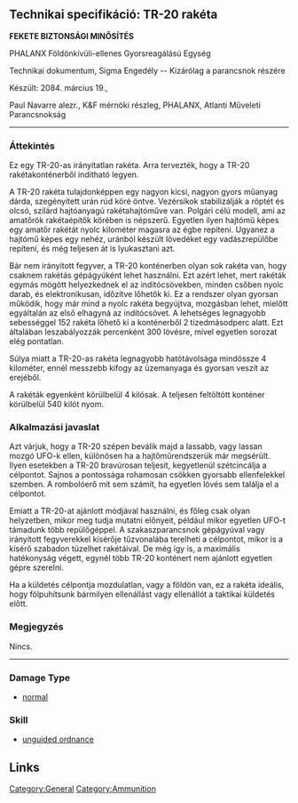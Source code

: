 ## Technikai specifikáció: TR-20 rakéta

**FEKETE BIZTONSÁGI MINŐSÍTÉS**

PHALANX Földönkívüli-ellenes Gyorsreagálású Egység

Technikai dokumentum, Sigma Engedély -- Kizárólag a parancsnok részére

Készült: 2084. március 19.,

Paul Navarre alezr., K&F mérnöki részleg, PHALANX, Atlanti Műveleti
Parancsnokság

------------------------------------------------------------------------

### Áttekintés

Ez egy TR-20-as irányítatlan rakéta. Arra tervezték, hogy a TR-20
rakétakonténerből indítható legyen.

A TR-20 rakéta tulajdonképpen egy nagyon kicsi, nagyon gyors műanyag
dárda, szegényített urán rúd köré öntve. Vezérsíkok stabilizálják a
röptét és olcsó, szilárd hajtóanyagú rakétahajtóműve van. Polgári célú
modell, ami az amatőrök rakétaépítők körében is népszerű. Egyetlen ilyen
hajtómű képes egy amatőr rakétát nyolc kilométer magasra az égbe
repíteni. Ugyanez a hajtómű képes egy nehéz, uránból készült lövedéket
egy vadászrepülőbe repíteni, és még teljesen át is lyukasztani azt.

Bár nem irányított fegyver, a TR-20 konténerben olyan sok rakéta van,
hogy csaknem rakétás gépágyúként lehet használni. Ezt azért lehet, mert
rakéták egymás mögött helyezkednek el az indítócsövekben, minden csőben
nyolc darab, és elektronikusan, időzítve lőhetők ki. Ez a rendszer olyan
gyorsan működik, hogy már mind a nyolc rakéta begyújtva, mozgásban
lehet, mielőtt egyáltalán az első elhagyná az indítócsövet. A lehetséges
legnagyobb sebességgel 152 rakéta lőhető ki a konténerből 2
tizedmásodperc alatt. Ezt általában leszabályozzák percenként 300
lövésre, mivel egyetlen sorozat elég pontatlan.

Súlya miatt a TR-20-as rakéta legnagyobb hatótávolsága mindössze 4
kilométer, ennél messzebb kifogy az üzemanyaga és gyorsan veszít az
erejéből.

A rakéták egyenként körülbelül 4 kilósak. A teljesen feltöltött konténer
körülbelül 540 kilót nyom.

### Alkalmazási javaslat

Azt várjuk, hogy a TR-20 szépen beválik majd a lassabb, vagy lassan
mozgó UFO-k ellen, különösen ha a hajtőműrendszerük már megsérült. Ilyen
esetekben a TR-20 bravúrosan teljesít, kegyetlenül szétcincálja a
célpontot. Sajnos a pontossága rohamosan csökken gyorsabb ellenfelekkel
szemben. A rombolóerő mit sem számít, ha egyetlen lövés sem találja el a
célpontot.

Emiatt a TR-20-at ajánlott módjával használni, és főleg csak olyan
helyzetben, mikor meg tudja mutatni előnyeit, például mikor egyetlen
UFO-t támadunk több repülőgéppel. A szakaszparancsnok gépágyúval vagy
irányított fegyverekkel kísérője tűzvonalába terelheti a célpontot,
mikor is a kísérő szabadon tüzelhet rakétáival. De még így is, a
maximális hatékonyság végett, egynél több TR-20 konténert nem ajánlott
egyetlen gépre szerelni.

Ha a küldetés célpontja mozdulatlan, vagy a földön van, ez a rakéta
ideális, hogy fölpuhítsunk bármilyen ellenállást vagy ellenállót a
taktikai küldetés előtt.

### Megjegyzés

Nincs.

------------------------------------------------------------------------

### Damage Type

- [normal](Damage/normal "wikilink")

### Skill

- [unguided ordnance](Skills/unguided "wikilink")

## Links

[Category:General](Category:General "wikilink")
[Category:Ammunition](Category:Ammunition "wikilink")